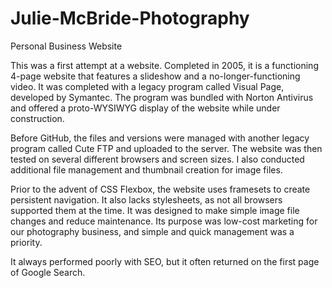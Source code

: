 # Julie-McBride-Photography

Personal Business Website

This was a first attempt at a website.  Completed in 2005, it is a functioning 4-page website that features a slideshow and a no-longer-functioning video.  It was completed with a legacy program called Visual Page, developed by Symantec.  The program was bundled with Norton Antivirus and offered a proto-WYSIWYG display of the website while under construction.

Before GitHub, the files and versions were managed with another legacy program called Cute FTP and uploaded to the server. The website was then tested on several different browsers and screen sizes.  I also conducted additional file management and thumbnail creation for image files.

Prior to the advent of CSS Flexbox, the website uses framesets to create persistent navigation.  It also lacks stylesheets, as not all browsers supported them at the time.  It was designed to make simple image file changes and reduce maintenance.  Its purpose was low-cost marketing for our photography business, and simple and quick management was a priority.

It always performed poorly with SEO, but it often returned on the first page of Google Search.

